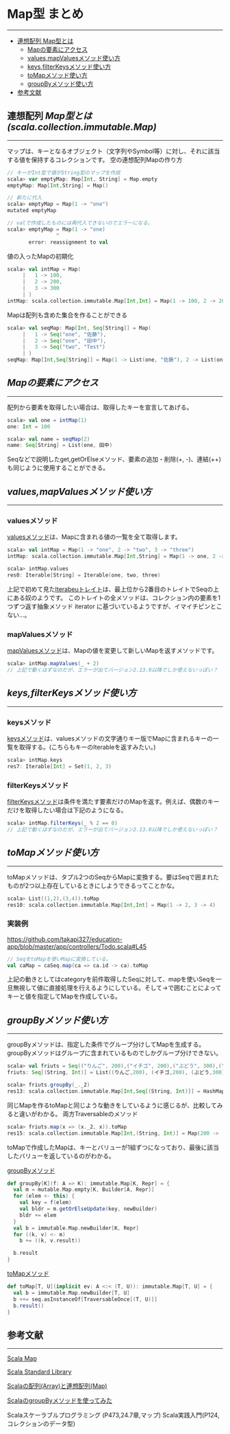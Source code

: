 # Map型 まとめ
---
- [連想配列 Map型とは](#連想配列) 
  - [Mapの要素にアクセス](#Mapの要素にアクセス) 
  - [values,mapValuesメソッド使い方](#values,mapValuesメソッド使い方)
  - [keys,filterKeysメソッド使い方](#keys,filterKeysメソッド使い方)  
  - [toMapメソッド使い方](#toMapメソッド使い方)  
  - [groupByメソッド使い方](#groupByメソッド使い方)  
- [参考文献](#参考文献)  

## 連想配列 *Map型とは (scala.collection.immutable.Map)*
---
マップは、キーとなるオブジェクト（文字列やSymbol等）に対し、それに該当する値を保持するコレクションです。
空の連想配列Mapの作り方
```scala
// キーがInt型で値がString型のマップを作成
scala> var emptyMap: Map[Int, String] = Map.empty
emptyMap: Map[Int,String] = Map()

// 新たに代入
scala> emptyMap = Map(1 -> "one")
mutated emptyMap

// valで作成したものには再代入できないのでエラーになる。
scala> emptyMap = Map(1 -> "one)
                ^
       error: reassignment to val
```

値の入ったMapの初期化
```scala
scala> val intMap = Map(
     |   1 -> 100,
     |   2 -> 200,
     |   3 -> 300
     | )
intMap: scala.collection.immutable.Map[Int,Int] = Map(1 -> 100, 2 -> 200, 3 -> 300)
```

Mapは配列も含めた集合を作ることができる
```scala
scala> val seqMap: Map[Int, Seq[String]] = Map(
     |   1 -> Seq("one", "佐藤"),
     |   2 -> Seq("one", "田中"),
     |   3 -> Seq("two", "Test")
     | )
seqMap: Map[Int,Seq[String]] = Map(1 -> List(one, "佐藤"), 2 -> List(one, 田中), 3 -> List(two, Test))

```

## *Mapの要素にアクセス*
---

配列から要素を取得したい場合は、取得したキーを宣言してあげる。
```scala
scala> val one = intMap(1)
one: Int = 100

scala> val name = seqMap(2)
name: Seq[String] = List(one, 田中)
```
Seqなどで説明したget,getOrElseメソッド、要素の追加・削除(+, -)、連結(++)も同じように使用することができる。

## *values,mapValuesメソッド使い方*
---

### valuesメソッド
[valuesメソッド](https://www.ne.jp/asahi/hishidama/home/tech/scala/collection/map.html#values)は、Mapに含まれる値の一覧を全て取得します。
```scala
scala> val intMap = Map(1 -> "one", 2 -> "two", 3 -> "three")
intMap: scala.collection.immutable.Map[Int,String] = Map(1 -> one, 2 -> two, 3 -> three)

scala> intMap.values
res0: Iterable[String] = Iterable(one, two, three)
```
上記で初めて見た[Iterabeuトレイト](https://docs.scala-lang.org/ja/overviews/collections/trait-iterable.html)は、最上位から2番目のトレイトでSeqの上にある奴のようです。
このトレイトの全メソッドは、コレクション内の要素を1つずつ返す抽象メソッド iterator に基づいているようですが、イマイチピンとこない...。

### mapValuesメソッド
[mapValuesメソッド](https://www.ne.jp/asahi/hishidama/home/tech/scala/collection/map.html#mapValues)は、Mapの値を変更して新しいMapを返すメソッドです。

```scala
scala> intMap.mapValues(_ + 2)
// 上記で動くはずなのだが、エラーが出てバージョン2.13.0以降でしか使えないっぽい？
```

## *keys,filterKeysメソッド使い方*
---

### keysメソッド
[keysメソッド](https://www.ne.jp/asahi/hishidama/home/tech/scala/collection/map.html#keys)は、valuesメソッドの文字通りキー版でMapに含まれるキーの一覧を取得する。(こちらもキーのIterableを返すみたい。)

```scala
scala> intMap.keys
res7: Iterable[Int] = Set(1, 2, 3)
```

### filterKeysメソッド
[filterKeysメソッド](https://www.ne.jp/asahi/hishidama/home/tech/scala/collection/map.html#filterKeys)は条件を満たす要素だけのMapを返す。例えば、偶数のキーだけを取得したい場合は下記のようになる。

```scala
scala> intMap.filterKeys(_ % 2 == 0)
// 上記で動くはずなのだが、エラーが出てバージョン2.13.0以降でしか使えないっぽい？
```

## *toMapメソッド使い方*
---
toMapメソッドは、タプル2つのSeqからMapに変換する。要はSeqで囲まれたものが2つ以上存在しているときにしようできるってことかな。
```scala
scala> List((1,2),(3,4)).toMap
res10: scala.collection.immutable.Map[Int,Int] = Map(1 -> 2, 3 -> 4)
```
### 実装例
https://github.com/takapi327/education-app/blob/master/app/controllers/Todo.scala#L45
```scala
// SeqをtoMapを使いMapに変換している。
val caMap = caSeq.map(ca => ca.id -> ca).toMap
```
上記の動きとしてはcategoryを前件取得したSeqに対して、mapを使いSeqを一旦無視して値に直接処理を行えるようにしている。そして->で囲むことによってキーと値を指定してMapを作成している。

## *groupByメソッド使い方*
---
groupByメソッドは、指定した条件でグループ分けしてMapを生成する。groupByメソッドはグループに含まれているものでしかグループ分けできない。
```scala
scala> val friuts = Seq(("りんご", 200),("イチゴ", 200),("ぶどう", 300),("なし", 400),("バナナ", 300),("モモ", 400))
friuts: Seq[(String, Int)] = List((りんご,200), (イチゴ,200), (ぶどう,300), (なし,400), (バナナ,300), (モモ,400))

scala> friuts.groupBy(_._2)
res13: scala.collection.immutable.Map[Int,Seq[(String, Int)]] = HashMap(300 -> List((ぶどう,300), (バナナ,300)), 400 -> List((なし,400), (モモ,400)), 200 -> List((りんご,200), (イチゴ,200)))
```
同じMapを作るtoMapと同じような動きをしているように感じるが、比較してみると違いがわかる。
両方Traversableのメソッド

```scala
scala> friuts.map(x => (x._2, x)).toMap
res15: scala.collection.immutable.Map[Int,(String, Int)] = Map(200 -> (イチゴ,200), 300 -> (バナナ,300), 400 -> (モモ,400))
```
toMapで作成したMapは、キーとバリューが1組ずつになっており、最後に該当したバリューを返しているのがわかる。

[groupByメソッド](https://github.com/scala/scala/blob/2.12.x/src/library/scala/collection/TraversableLike.scala#L453)
```scala
def groupBy[K](f: A => K): immutable.Map[K, Repr] = {
  val m = mutable.Map.empty[K, Builder[A, Repr]]
  for (elem <- this) {
    val key = f(elem)
    val bldr = m.getOrElseUpdate(key, newBuilder)
    bldr += elem
  }
  val b = immutable.Map.newBuilder[K, Repr]
  for ((k, v) <- m)
    b += ((k, v.result))

  b.result
}
```
[toMapメソッド](https://github.com/scala/scala/blob/2.12.x/src/library/scala/collection/TraversableOnce.scala#L352)
```scala
def toMap[T, U](implicit ev: A <:< (T, U)): immutable.Map[T, U] = {
  val b = immutable.Map.newBuilder[T, U]
  b ++= seq.asInstanceOf[TraversableOnce[(T, U)]]
  b.result()
}
```

## 参考文献
---
[Scala Map](https://www.ne.jp/asahi/hishidama/home/tech/scala/collection/map.html)

[Scala Standard Library](https://www.scala-lang.org/api/current/scala/collection/immutable/Map.html)

[Scalaの配列(Array)と連想配列(Map)](https://b0npu.hatenablog.com/entry/2016/09/24/202330#%E9%80%A3%E6%83%B3%E9%85%8D%E5%88%97-Map)

[ScalaのgroupByメソッドを使ってみた](http://tatehiro52.blogspot.com/2011/08/scalagroupby.html)

Scalaスケーラブルプログラミング
(P473,24.7章,マップ)
Scala実践入門(P124,コレクションのデータ型)
